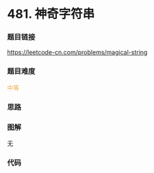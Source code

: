 # 481. 神奇字符串

### 题目链接

https://leetcode-cn.com/problems/magical-string

### 题目难度

<font color=#F0AD4E>中等</font>

### 思路



### 图解

无

### 代码

```python
```